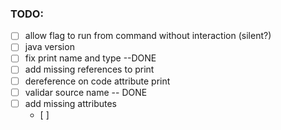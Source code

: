 ### TODO:
- [ ] allow flag to run from command without interaction (silent?)
- [ ] java version
- [ ] fix print name and type --DONE
- [ ] add missing references to print
- [ ] dereference on code attribute print
- [ ] validar source name -- DONE
- [ ] add missing attributes
    - [ ] 
